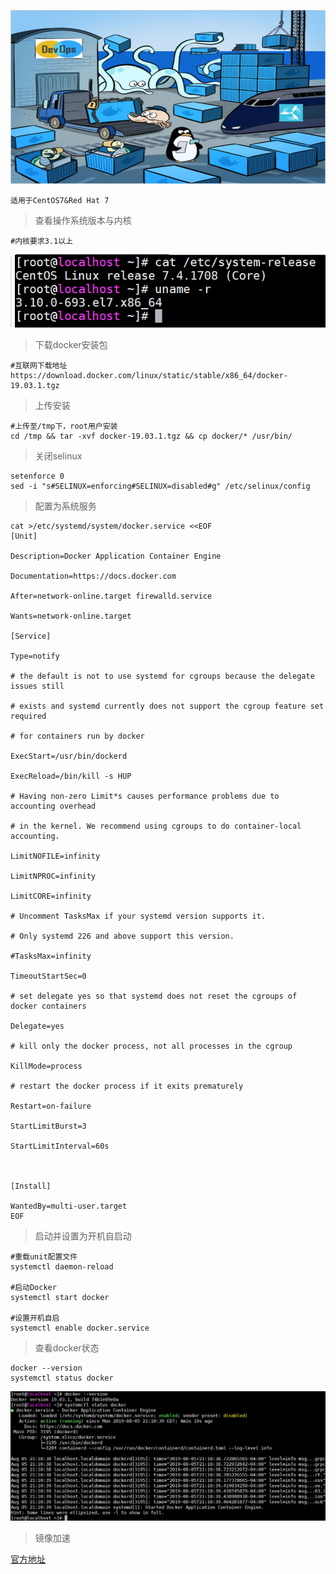 ![](./images/laurel-docker-containers.png)

`适用于CentOS7&Red Hat 7`

> 查看操作系统版本与内核

	#内核要求3.1以上

![](./images/sys_kernel.png)

> 下载docker安装包

	#互联网下载地址
	https://download.docker.com/linux/static/stable/x86_64/docker-19.03.1.tgz

> 上传安装

	#上传至/tmp下，root用户安装
	cd /tmp && tar -xvf docker-19.03.1.tgz && cp docker/* /usr/bin/

> 关闭selinux

	setenforce 0
	sed -i "s#SELINUX=enforcing#SELINUX=disabled#g" /etc/selinux/config

> 配置为系统服务

	cat >/etc/systemd/system/docker.service <<EOF
	[Unit]

	Description=Docker Application Container Engine
	
	Documentation=https://docs.docker.com
	
	After=network-online.target firewalld.service
	
	Wants=network-online.target
	
	[Service]
	
	Type=notify
	
	# the default is not to use systemd for cgroups because the delegate issues still
	
	# exists and systemd currently does not support the cgroup feature set required
	
	# for containers run by docker
	
	ExecStart=/usr/bin/dockerd
	
	ExecReload=/bin/kill -s HUP 
	
	# Having non-zero Limit*s causes performance problems due to accounting overhead
	
	# in the kernel. We recommend using cgroups to do container-local accounting.
	
	LimitNOFILE=infinity
	
	LimitNPROC=infinity
	
	LimitCORE=infinity
	
	# Uncomment TasksMax if your systemd version supports it.
	
	# Only systemd 226 and above support this version.
	
	#TasksMax=infinity
	
	TimeoutStartSec=0
	
	# set delegate yes so that systemd does not reset the cgroups of docker containers
	
	Delegate=yes
	
	# kill only the docker process, not all processes in the cgroup
	
	KillMode=process
	
	# restart the docker process if it exits prematurely
	
	Restart=on-failure
	
	StartLimitBurst=3
	
	StartLimitInterval=60s
	
	
	
	[Install]
	
	WantedBy=multi-user.target
	EOF

> 启动并设置为开机自启动

	#重载unit配置文件
	systemctl daemon-reload                                                       

	#启动Docker
	systemctl start docker                                                            
	
	#设置开机自启
	systemctl enable docker.service 

> 查看docker状态

	docker --version
	systemctl status docker

![](./images/docker_status.png) 


> 镜像加速

[官方地址](https://cr.console.aliyun.com/cn-hangzhou/instances/mirrors)











		

	
	
	